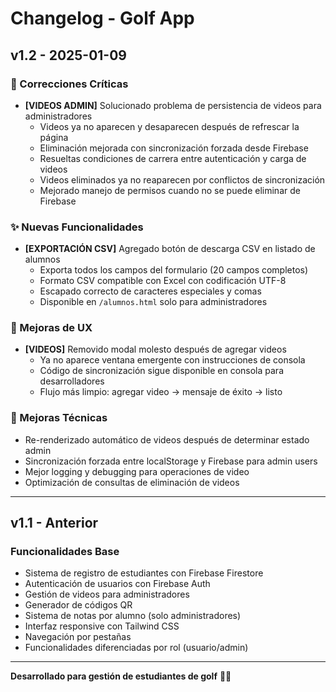 # Changelog - Golf App

## v1.2 - 2025-01-09

### 🔧 Correcciones Críticas
- **[VIDEOS ADMIN]** Solucionado problema de persistencia de videos para administradores
  - Videos ya no aparecen y desaparecen después de refrescar la página
  - Eliminación mejorada con sincronización forzada desde Firebase
  - Resueltas condiciones de carrera entre autenticación y carga de videos
  - Videos eliminados ya no reaparecen por conflictos de sincronización
  - Mejorado manejo de permisos cuando no se puede eliminar de Firebase

### ✨ Nuevas Funcionalidades  
- **[EXPORTACIÓN CSV]** Agregado botón de descarga CSV en listado de alumnos
  - Exporta todos los campos del formulario (20 campos completos)
  - Formato CSV compatible con Excel con codificación UTF-8
  - Escapado correcto de caracteres especiales y comas
  - Disponible en `/alumnos.html` solo para administradores

### 🎨 Mejoras de UX
- **[VIDEOS]** Removido modal molesto después de agregar videos
  - Ya no aparece ventana emergente con instrucciones de consola
  - Código de sincronización sigue disponible en consola para desarrolladores
  - Flujo más limpio: agregar video → mensaje de éxito → listo

### 🔧 Mejoras Técnicas
- Re-renderizado automático de videos después de determinar estado admin
- Sincronización forzada entre localStorage y Firebase para admin users
- Mejor logging y debugging para operaciones de video
- Optimización de consultas de eliminación de videos

---

## v1.1 - Anterior

### Funcionalidades Base
- Sistema de registro de estudiantes con Firebase Firestore
- Autenticación de usuarios con Firebase Auth
- Gestión de videos para administradores
- Generador de códigos QR
- Sistema de notas por alumno (solo administradores)
- Interfaz responsive con Tailwind CSS
- Navegación por pestañas
- Funcionalidades diferenciadas por rol (usuario/admin)

---

**Desarrollado para gestión de estudiantes de golf** 🏌️‍♂️